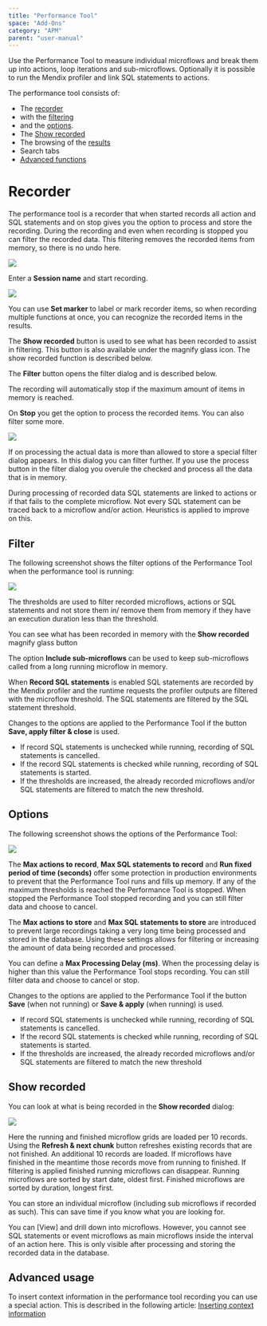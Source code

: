 ```yaml
---
title: "Performance Tool"
space: "Add-Ons"
category: "APM"
parent: "user-manual"
---
```

Use the Performance Tool to measure individual microflows and break them up into actions, loop iterations
 and sub-microflows. Optionally it is possible to run the Mendix profiler and link SQL statements to actions.

The performance tool consists of:
* The [recorder](#recorder)
* with the [filtering](#filter)
* and the [options](#options).
* The [Show recorded](#show-recorded)
* The browsing of the [results](/APM/performance-tool-results)
* Search tabs
* [Advanced functions](#advanced-usage)

# Recorder
The performance tool is a recorder that when started records all action and SQL statements and on stop
 gives you the option to process and store the recording. During the recording and even when recording is
 stopped you can filter the recorded data. This filtering removes the recorded items from memory, so
 there is no undo here.

 ![](attachments/Performance_Tool/Recorder.png)

Enter a **Session name** and start recording.

![](attachments/Performance_Tool/Recorder_Started.png)

You can use **Set marker** to label or mark recorder items, so when recording multiple functions at once,
you can recognize the recorded items in the results.

The **Show recorded** button is used to see what has been recorded to assist in filtering. This button is
 also available under the magnify glass icon. The show recorded function is described below.

The **Filter** button opens the filter dialog and is described below.

The recording will automatically stop if the maximum amount of items in memory is reached.

On **Stop** you get the option to process the recorded items. You can also filter some more.

 ![](attachments/Performance_Tool/Recorder_Stopped.png)

If on processing the actual data is more than allowed to store a special filter dialog appears. In this
dialog you can filter further. If you use the process button in the filter dialog you overule the checked
and process all the data that is in memory.

During processing of recorded data SQL statements are linked to actions or if that fails to the complete
microflow. Not every SQL statement can be traced back to a microflow and/or action. Heuristics is applied
to improve on this.

## Filter
The following screenshot shows the filter options of the Performance Tool when the performance tool is
 running:

 ![](attachments/Performance_Tool/Filter_Running.png)

The thresholds are used to filter recorded microflows, actions or SQL statements and not store them in/
remove them from memory if they have an execution duration less than the threshold.

You can see what has been recorded in memory with the **Show recorded** magnify glass button

The option **Include sub-microflows** can be used to keep sub-microflows called from a long running
microflow in memory.

When **Record SQL statements** is enabled SQL statements are recorded by the Mendix profiler and the
 runtime requests the profiler outputs are filtered with the microflow threshold. The SQL statements are
  filtered by the SQL statement threshold.

Changes to the options are applied to the Performance Tool if the button **Save, apply filter & close**
is used.

*   If record SQL statements is unchecked while running, recording of SQL statements is cancelled.
*   If the record SQL statements is checked while running, recording of SQL statements is started.
*   If the thresholds are increased, the already recorded microflows and/or SQL statements are
filtered to match the new threshold.


## Options
The following screenshot shows the options of the Performance Tool:

 ![](attachments/Performance_Tool/Options.png)

The **Max actions to record**, **Max SQL statements to record** and **Run fixed period of time (seconds)**
 offer some protection in production environments to prevent that the Performance Tool runs and fills up
  memory. If any of the maximum thresholds is reached the Performance Tool is stopped. When stopped the
  Performance Tool stopped recording and you can still filter data and choose to cancel.

The **Max actions to store** and **Max SQL statements to store** are introduced to prevent large recordings
taking a very long time being processed and stored in the database. Using these settings allows for
filtering or increasing the amount of data being recorded and processed.

You can define a **Max Processing Delay (ms)**. When the processing delay is higher than this value the
Performance Tool stops recording. You can still filter data and choose to cancel or stop.

Changes to the options are applied to the Performance Tool if the button **Save** (when not running) or
**Save & apply** (when running) is used.

*   If record SQL statements is unchecked while running, recording of SQL statements is cancelled.
*   If the record SQL statements is checked while running, recording of SQL statements is started.
*   If the thresholds are increased, the already recorded microflows and/or SQL statements are filtered
 to match the new threshold


## Show recorded
You can look at what is being recorded in the **Show recorded** dialog:

 ![](attachments/Performance_Tool/Recorded_Microflows.png)

Here the running and finished microflow grids are loaded per 10 records. Using the **Refresh & next chunk**
 button refreshes existing records that are not finished. An additional 10 records are loaded. If microflows
  have finished in the meantime those records move from running to finished. If filtering is applied finished
   running microflows can disappear. Running microflows are sorted by start date, oldest first. Finished
    microflows are sorted by duration, longest first.

You can store an individual microflow (including sub microflows if recorded as such). This can save time
if you know what you are looking for.

You can [View] and drill down into microflows. However, you cannot see SQL statements or event microflows
 as main microflows inside the interval of an action here. This is only visible after processing and storing
  the recorded data in the database.


## Advanced usage
To insert context information in the performance tool recording you can use a special action. This is
described in the following article: [Inserting context information](/APM/inserting-context-information)
